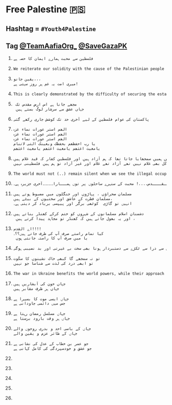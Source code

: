 # Free Palestine 🇵🇸

## Hashtag = `#Youth4Palestine`

## Tag [@TeamAafiaOrg\_](https://twitter.com/TeamAafiaOrg_) [@SaveGazaPK](https://twitter.com/SaveGazaPK)

1. ```txt
   فلسطین سے محبت ہمارے ایمان کا حصہ ہے
   ```

1. ```txt
   We reiterate our solidity with the cause of the Palestinian people
   ```

1. ```txt
   یقین جانو،،،
   میری امت یہ غم ہر روز سہتی ہے!
   ```

1. ```txt
   This is clearly demonstrated by the difficulty of securing the establishment of a state for the Palestinian people.
   ```

1. ```txt
	مجھے جانا ہے اس ارض مقدس تک
	جہاں عشق سے سرشار لوگ بستے ہیں
	```

1. ```txt
   پاکستان کی عوام فلسطین کے لیے آخری حد تک کوشش جاری رکھے گئی
   ```

1. ```txt
   الھم استر عورات نساء غزہ
   الھم استر عورات نساء غزہ
   الھم استر عورات نساء غزہ
   یا رب احفظھم بحفظک وبعینک التی لاتنام
   یامغیث اغثھم یامغیث اغثھم یامغیث اغثھم 
   ```

1. ```txt
   بچپن میں ہمیں سمجھایا جاتا تھا کہ ہم آزاد ہیں اور فلسطین کفار کہ قید غلام ہیں،
   آج جب فلسطین کی حالات کو دیکھتی ہوں تو سمجھ یہ آتا ہے کہ بچپن والی بات غلط ہے فلسطین کل بھی غلام نہیں تھے آزاد تھے غلام اور غیر آزاد تو ہم ہیں فلسطینی نہیں!!
   ```

1. ```txt
   The world must not (..) remain silent when we see the illegal occupation of Palestine and the inability of Palestine to form a state. We must recognize their rights under international law
   ```

1. ```txt
   اے الـــقــــدس....! محبت کے سنہرے ساحلوں پر توں ہمـــارا۔۔۔۔۔۔۔آخری جزیرہ ہے۔
   ```

1. ```txt
   مسلمان صحراؤں ، پہاڑوں اور جنگلوں میں مضبوط ہوتے ہیں
   مسلمان فطرت کے عاشق اور سختیوں کے بیٹے ہیں،
   انہیں تو گاڑی  کوٹھی برگر اور پیپسی برباد کر دیتی ہے۔
   ```

1. ```txt
   دشمنان اسلام مسلمانوں کے شہروں کو ختم کرکے کھنڈر بناتے ہیں
    اور یہ بھول جاتے ہیں کہ کھنڈر تو مجاہد پیدا کرتے ہیں ،
   ```

1. ```txt
   اے القدس!!!!
   کیا تمام راستے صرف آپ کی طرف جاتے ہیں؟؟۔
    یا میں صرف آپ کا راستہ جانتی ہوں 
   ```

1. ```txt
   ‏مسجد اقصی کے حدود میں واقع ایک ایک انچ کی حفاظت اہل توحید کا فرض منصبی ہے اور اس میں سے ذرا سے ٹکڑے سے دستبردار ہونا بھی سخت بے غیرتی اور بد نصیبی ہوگی
   ```

1. ```txt
   ‏تو نہ سمجھے گا کبھی خاک نشینوں کا سکُوت
   تو ابھی درد کی لذت سے شناسا جو نہیں
   ```

1. ```txt
   The war in Ukraine benefits the world powers, while their approach to Palestine is different
   ```

1. ```txt
   جہاں خون کی آبشاریں ہیں
   جہاں ہر طرف مقابر ہیں
   ```

1. ```txt
   جہاں ایسی موت کا بسیرا ہے
   جس میں دائمی جاودانی ہے 
   ```

1. ```txt
   جہاں مسلسل رمضان رہتا ہے
   جہاں ہر وقت بارود برستا ہے
   ```

1. ```txt
   جہاں کے باسی احد و بدری روحوں والے
   جہاں کے طائر عزم و یقین والے
   ```


1. ```txt
   جو عمر بن خطاب کے عدل کی نشانی ہے
   جو عشق و خودسپردگی کی کامل کہانی ہے
   ```

1. ```txt
   
   ```

1. ```txt
   
   ```

1. ```txt
   
   ```

1. ```txt
   
   ```

1. ```txt
   
   ```

